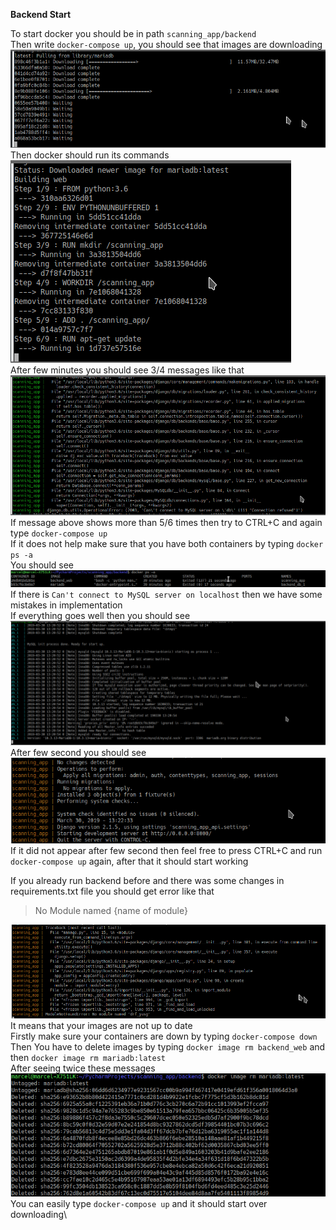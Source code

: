**Backend Start**

To start docker you should be in path `scanning_app/backend` \
Then write `docker-compose up`, you should see that images are downloading\
![](.README_images/docker_images.png)\
Then docker should run its commands\
![](.README_images/docker_commands.png)\
After few minutes you should see 3/4 messages like that\
![](.README_images/docker_db.png)\
If message above shows more than 5/6 times then try to CTRL+C and again type `docker-compose up` \
If it does not help make sure that you have both containers by typing `docker ps -a`\
 You should see \
![](.README_images/docker_ps_a.png)\
If there is `Can't connect to MySQL server on localhost` then we have some mistakes in implementation \
If everything goes well then you should see\
![](.README_images/docker_almost_complete.png)\
After few second you should see \
![](.README_images/docker_succesful.png)\
If it did not appear after few second then feel free to press CTRL+C and run `docker-compose up` again, after that it should start working

If you already run backend before and there was some changes in requirements.txt file you should get error like that 
>No Module named {name of module} 

![](.README_images/requirements_changes.png)\
It means that your images are not up to date \
Firstly make sure your containers are down by typing `docker-compose down`\
Then You have to delete images by typing `docker image rm backend_web` and then `docker image rm mariadb:latest`\
After seeing twice these messages\
![](.README_images/docker_image_delete.png)\
You can easily type `docker-compose up` and it should start over downloading\



